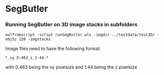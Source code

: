 # SegButler

### Running SegButler on 3D image stacks in subfolders

```wolframscript -script runSegButler.wls -imgdir ../testdata/test3D/ -objSz 120 -imgstacks```

Image files need to have the following format:

```*_xy_0-463_z_1-44.*```

with 0.463 being the xy pixelsize and 1.44 being the z pixelsize